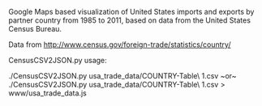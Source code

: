 Google Maps based visualization of United States imports and exports by partner country from 1985 to 2011, based on data from the United States Census Bureau.

Data from http://www.census.gov/foreign-trade/statistics/country/

CensusCSV2JSON.py usage:

./CensusCSV2JSON.py usa_trade_data/COUNTRY-Table\ 1.csv
~or~
./CensusCSV2JSON.py usa_trade_data/COUNTRY-Table\ 1.csv > www/usa_trade_data.js
